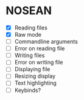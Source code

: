 # NOSEAN
- [X] Reading files
- [X] Raw mode
- [ ] Commandline arguments
- [ ] Error on reading file
- [ ] Writing files
- [ ] Error on writing file
- [ ] Displaying file
- [ ] Resizing display
- [ ] Text highlighting
- [ ] Keybinds?
